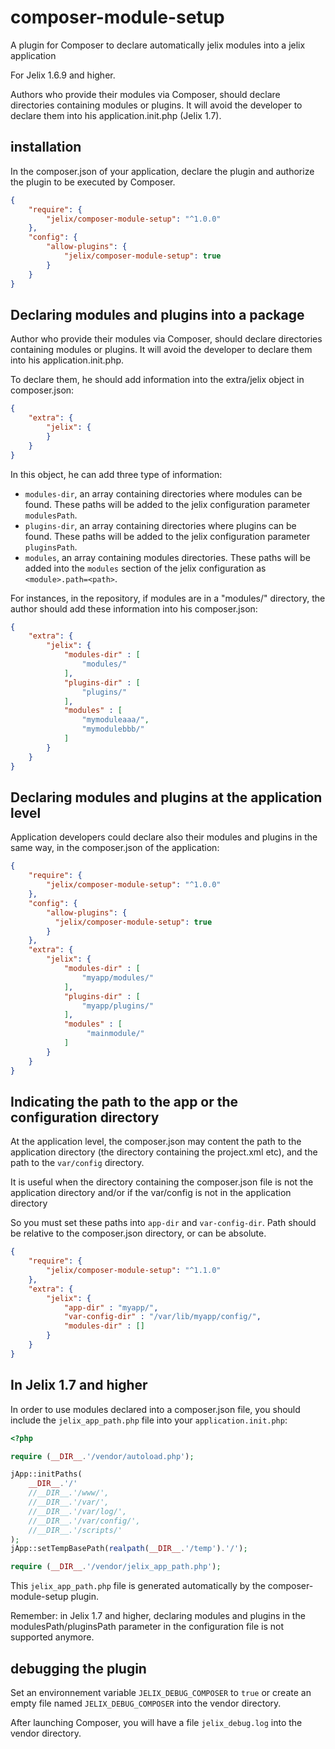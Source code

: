 # composer-module-setup

A plugin for Composer to declare automatically jelix modules into a jelix application

For Jelix 1.6.9 and higher.

Authors who provide their modules via Composer, should declare directories 
containing modules or plugins. It will avoid the developer to declare them 
into his application.init.php (Jelix 1.7).

## installation

In the composer.json of your application, declare the plugin and authorize
the plugin to be executed by Composer.

```json
{
    "require": {
        "jelix/composer-module-setup": "^1.0.0"
    },
    "config": {
        "allow-plugins": {
            "jelix/composer-module-setup": true
        }
    }
}
```

## Declaring modules and plugins into a package

Author who provide their modules via Composer, should declare directories containing modules
or plugins. It will avoid the developer to declare them into his application.init.php.

To declare them, he should add information into the extra/jelix object in composer.json:

```json
{
    "extra": {
        "jelix": {
        }
    }
}
```

In this object, he can add three type of information:

- `modules-dir`, an array containing directories where modules can be found.
  These paths will be added to the jelix configuration parameter `modulesPath`.
- `plugins-dir`, an array containing directories where plugins can be found.
  These paths will be added to the jelix configuration parameter `pluginsPath`.
- `modules`, an array containing modules directories.
  These paths will be added into the `modules` section of the jelix configuration
   as `<module>.path=<path>`.

For instances, in the repository, if modules are in a "modules/" directory, the 
author should add these information into his composer.json:

```json
{
    "extra": {
        "jelix": {
            "modules-dir" : [
                "modules/"
            ],
            "plugins-dir" : [
                "plugins/"
            ],
            "modules" : [
                "mymoduleaaa/",
                "mymodulebbb/"
            ]
        }
    }
}
```

## Declaring modules and plugins at the application level

Application developers could declare also their modules and plugins in the same way, in
the composer.json of the application:

```json
{
    "require": {
        "jelix/composer-module-setup": "^1.0.0"
    },
    "config": {
        "allow-plugins": {
          "jelix/composer-module-setup": true
        }
    },
    "extra": {
        "jelix": {
            "modules-dir" : [
                "myapp/modules/"
            ],
            "plugins-dir" : [
                "myapp/plugins/"
            ],
            "modules" : [
                 "mainmodule/"
            ]
        }
    }
}
```


## Indicating the path to the app or the configuration directory

At the application level, the composer.json may content the path
to the application directory (the directory containing the project.xml etc), and
the path to the `var/config` directory.

It is useful when the directory containing the composer.json file is not 
the application directory and/or if the var/config is not in the application 
directory

So you must set these paths into `app-dir` and `var-config-dir`. Path should be
relative to the composer.json directory, or can be absolute.

```json
{
    "require": {
        "jelix/composer-module-setup": "^1.1.0"
    },
    "extra": {
        "jelix": {
            "app-dir" : "myapp/",
            "var-config-dir" : "/var/lib/myapp/config/",
            "modules-dir" : []
        }
    }
}
```



## In Jelix 1.7 and higher

In order to use modules declared into a composer.json file, you should include 
the `jelix_app_path.php` file into your `application.init.php`:

```php
<?php

require (__DIR__.'/vendor/autoload.php');

jApp::initPaths(
    __DIR__.'/'
    //__DIR__.'/www/',
    //__DIR__.'/var/',
    //__DIR__.'/var/log/',
    //__DIR__.'/var/config/',
    //__DIR__.'/scripts/'
);
jApp::setTempBasePath(realpath(__DIR__.'/temp').'/');

require (__DIR__.'/vendor/jelix_app_path.php');

```

This `jelix_app_path.php` file is generated automatically by the composer-module-setup plugin.

Remember: in Jelix 1.7 and higher, declaring modules and plugins in the modulesPath/pluginsPath
parameter in the configuration file is not supported anymore.

## debugging the plugin

Set an environnement variable `JELIX_DEBUG_COMPOSER` to `true` or create an 
empty file named `JELIX_DEBUG_COMPOSER` into the vendor directory.

After launching Composer, you will have a file `jelix_debug.log` into
the vendor directory.
